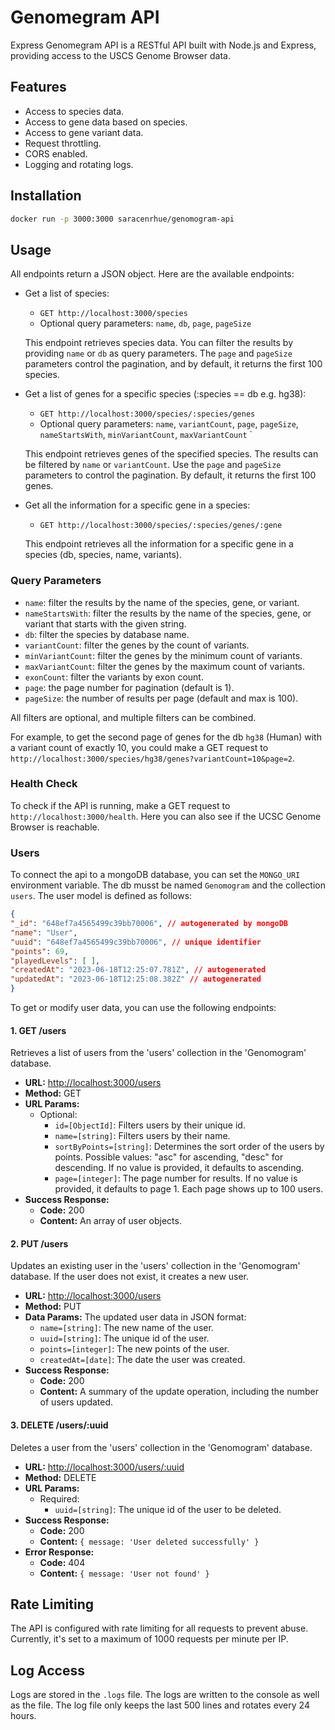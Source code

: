 # Genomegram API

Express Genomegram API is a RESTful API built with Node.js and Express, providing access to the USCS Genome Browser data.

## Features

- Access to species data.
- Access to gene data based on species.
- Access to gene variant data.
- Request throttling.
- CORS enabled.
- Logging and rotating logs.

## Installation

```bash
docker run -p 3000:3000 saracenrhue/genomogram-api
```

## Usage

All endpoints return a JSON object. Here are the available endpoints:

- Get a list of species:
  - `GET http://localhost:3000/species`
  - Optional query parameters: `name`, `db`, `page`, `pageSize`
  
  This endpoint retrieves species data. You can filter the results by providing `name` or `db` as query parameters. The `page` and `pageSize` parameters control the pagination, and by default, it returns the first 100 species.

- Get a list of genes for a specific species (:species == db e.g. hg38):
  - `GET http://localhost:3000/species/:species/genes`
  - Optional query parameters: `name`, `variantCount`, `page`, `pageSize`, `nameStartsWith`, `minVariantCount`, `maxVariantCount`
  `
  
  This endpoint retrieves genes of the specified species. The results can be filtered by `name` or `variantCount`. Use the `page` and `pageSize` parameters to control the pagination. By default, it returns the first 100 genes.

- Get all the information for a specific gene in a species:
  - `GET http://localhost:3000/species/:species/genes/:gene`

  This endpoint retrieves all the information for a specific gene in a species (db, species, name, variants).

### Query Parameters

- `name`: filter the results by the name of the species, gene, or variant.
- `nameStartsWith`: filter the results by the name of the species, gene, or variant that starts with the given string.
- `db`: filter the species by database name.
- `variantCount`: filter the genes by the count of variants.
- `minVariantCount`: filter the genes by the minimum count of variants.
- `maxVariantCount`: filter the genes by the maximum count of variants.
- `exonCount`: filter the variants by exon count.
- `page`: the page number for pagination (default is 1).
- `pageSize`: the number of results per page (default and max is 100).

All filters are optional, and multiple filters can be combined.

For example, to get the second page of genes for the db `hg38` (Human) with a variant count of exactly 10, you could make a GET request to `http://localhost:3000/species/hg38/genes?variantCount=10&page=2`.

### Health Check

To check if the API is running, make a GET request to `http://localhost:3000/health`. Here you can also see if the UCSC Genome Browser is reachable.

### Users

To connect the api to a mongoDB database, you can set the `MONGO_URI` environment variable. The db musst be named `Genomogram` and the collection `users`.
The user model is defined as follows:

```json
{
"_id": "648ef7a4565499c39bb70006", // autogenerated by mongoDB
"name": "User",
"uuid": "648ef7a4565499c39bb70006", // unique identifier
"points": 69,
"playedLevels": [ ],
"createdAt": "2023-06-18T12:25:07.781Z", // autogenerated
"updatedAt": "2023-06-18T12:25:08.382Z" // autogenerated
}
```

To get or modify user data, you can use the following endpoints:

#### 1. GET /users

Retrieves a list of users from the 'users' collection in the 'Genomogram' database.

- **URL:** <http://localhost:3000/users>
- **Method:** GET
- **URL Params:**
  - Optional:
    - `id=[ObjectId]`: Filters users by their unique id.
    - `name=[string]`: Filters users by their name.
    - `sortByPoints=[string]`: Determines the sort order of the users by points. Possible values: "asc" for ascending, "desc" for descending. If no value is provided, it defaults to ascending.
    - `page=[integer]`: The page number for results. If no value is provided, it defaults to page 1. Each page shows up to 100 users.
- **Success Response:**
  - **Code:** 200
  - **Content:** An array of user objects.

#### 2. PUT /users

Updates an existing user in the 'users' collection in the 'Genomogram' database. If the user does not exist, it creates a new user.

- **URL:** <http://localhost:3000/users>
- **Method:** PUT
- **Data Params:** The updated user data in JSON format:
  - `name=[string]`: The new name of the user.
  - `uuid=[string]`: The unique id of the user.
  - `points=[integer]`: The new points of the user.
  - `createdAt=[date]`: The date the user was created.
- **Success Response:**
  - **Code:** 200
  - **Content:** A summary of the update operation, including the number of users updated.

#### 3. DELETE /users/:uuid

Deletes a user from the 'users' collection in the 'Genomogram' database.

- **URL:** <http://localhost:3000/users/:uuid>
- **Method:** DELETE
- **URL Params:**
  - Required:
    - `uuid=[string]`: The unique id of the user to be deleted.
- **Success Response:**
  - **Code:** 200
  - **Content:** `{ message: 'User deleted successfully' }`
- **Error Response:**
  - **Code:** 404
  - **Content:** `{ message: 'User not found' }`

## Rate Limiting

The API is configured with rate limiting for all requests to prevent abuse. Currently, it's set to a maximum of 1000 requests per minute per IP.

## Log Access

Logs are stored in the `.logs` file. The logs are written to the console as well as the file. The log file only keeps the last 500 lines and rotates every 24 hours.
